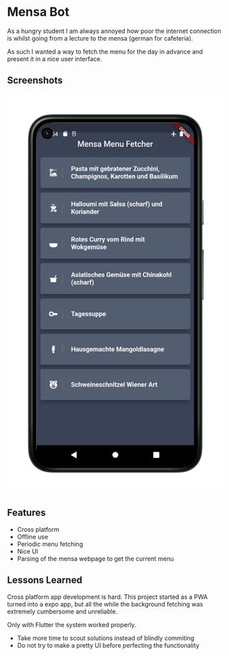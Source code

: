 # Mensa Bot

As a hungry student I am always annoyed how poor the internet connection is whilst going from a lecture to the mensa (german for cafeteria). 

As such I wanted a way to fetch the menu for the day in advance and present it in a nice user interface.


## Screenshots

![App Screenshot](Screenshot_1660935305_google-pixel5-sortasage-portrait.png)


## Features

- Cross platform
- Offline use
- Periodic menu fetching
- Nice UI
- Parsing of the mensa webpage to get the current menu



## Lessons Learned

Cross platform app development is hard. This project started as a PWA turned into a expo app, but all the while the background fetching was extremely cumbersome and unreliable.

Only with Flutter the system worked properly.

- Take more time to scout solutions instead of blindly commiting
- Do not try to make a pretty UI before perfecting the functionality

